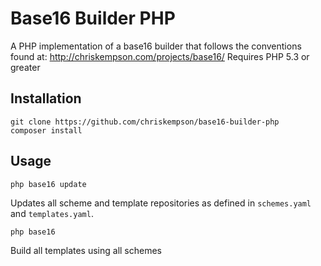 # Base16 Builder PHP
A PHP implementation of a base16 builder that follows the conventions found at: http://chriskempson.com/projects/base16/
Requires PHP 5.3 or greater

## Installation
    git clone https://github.com/chriskempson/base16-builder-php
    composer install

## Usage
    php base16 update
Updates all scheme and template repositories as defined in `schemes.yaml` and `templates.yaml`.

    php base16
Build all templates using all schemes